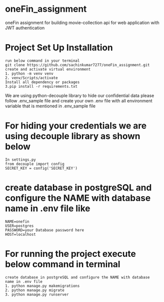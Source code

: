 # oneFin_assignment
oneFin assignment for building movie-collection api for web application with JWT authentication
# Project Set Up Installation
    run below command in your terminal 
    git clone https://github.com/sachinkumar7277/oneFin_assignment.git
    create and activate virtual environment
    1. python -m venv venv 
    2. venv/Scripts/activate
    Install all dependency or packages
    3.pip install -r requirements.txt

We are using python-decouple library to hide our confidential data 
please follow .env_sample file and create your own .env file
with all environment variable that is mentioned in .env_sample file

# For hiding your credentials we are using decouple library as shown below
    In settings.py
    from decouple import config
    SECRET_KEY = config('SECRET_KEY')

# create database in postgreSQL and configure the NAME with database name in .env file like
    NAME=onefin
    USER=postgres
    PASSWORD=your Database password here
    HOST=localhost
# For running the project execute below command in terminal
    create database in postgreSQL and configure the NAME with database name in .env file
    1. python manage.py makemigrations
    2. python manage.py migrate
    3. python manage.py runserver



